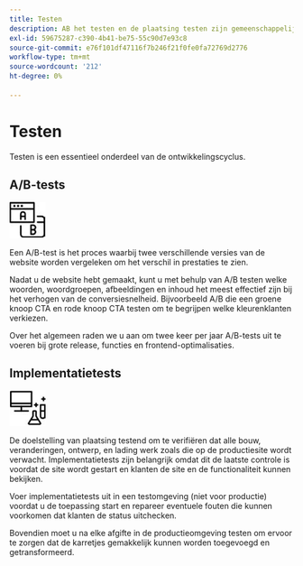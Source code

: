 ```yaml
---
title: Testen
description: AB het testen en de plaatsing testen zijn gemeenschappelijk voor e-commerceprojecten en helpen kwaliteitswebsites verzekeren.
exl-id: 59675287-c390-4b41-be75-55c90d7e93c8
source-git-commit: e76f101df47116f7b246f21f0fe0fa72769d2776
workflow-type: tm+mt
source-wordcount: '212'
ht-degree: 0%

---
```


# Testen

Testen is een essentieel onderdeel van de ontwikkelingscyclus.

## A/B-tests

![ AB testend pictogram ](../../assets/playbooks/a-b-testing.png)

Een A/B-test is het proces waarbij twee verschillende versies van de website worden vergeleken om het verschil in prestaties te zien.

Nadat u de website hebt gemaakt, kunt u met behulp van A/B testen welke woorden, woordgroepen, afbeeldingen en inhoud het meest effectief zijn bij het verhogen van de conversiesnelheid. Bijvoorbeeld A/B die een groene knoop CTA en rode knoop CTA testen om te begrijpen welke kleurenklanten verkiezen.

Over het algemeen raden we u aan om twee keer per jaar A/B-tests uit te voeren bij grote release, functies en frontend-optimalisaties.

## Implementatietests

![ het testen van de Plaatsing pictogram ](../../assets/playbooks/deployment-testing.png)

De doelstelling van plaatsing testend om te verifiëren dat alle bouw, veranderingen, ontwerp, en lading werk zoals die op de productiesite wordt verwacht. Implementatietests zijn belangrijk omdat dit de laatste controle is voordat de site wordt gestart en klanten de site en de functionaliteit kunnen bekijken.

Voer implementatietests uit in een testomgeving (niet voor productie) voordat u de toepassing start en repareer eventuele fouten die kunnen voorkomen dat klanten de status uitchecken.

Bovendien moet u na elke afgifte in de productieomgeving testen om ervoor te zorgen dat de karretjes gemakkelijk kunnen worden toegevoegd en getransformeerd.

